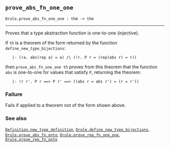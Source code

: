 ## `prove_abs_fn_one_one`

``` hol4
Drule.prove_abs_fn_one_one : thm -> thm
```

------------------------------------------------------------------------

Proves that a type abstraction function is one-to-one (injective).

If `th` is a theorem of the form returned by the function
`define_new_type_bijections`:

``` hol4
   |- (!a. abs(rep a) = a) /\ (!r. P r = (rep(abs r) = r))
```

then `prove_abs_fn_one_one th` proves from this theorem that the
function `abs` is one-to-one for values that satisfy `P`, returning the
theorem:

``` hol4
   |- !r r'. P r ==> P r' ==> ((abs r = abs r') = (r = r'))
```

### Failure

Fails if applied to a theorem not of the form shown above.

### See also

[`Definition.new_type_definition`](#Definition.new_type_definition),
[`Drule.define_new_type_bijections`](#Drule.define_new_type_bijections),
[`Drule.prove_abs_fn_onto`](#Drule.prove_abs_fn_onto),
[`Drule.prove_rep_fn_one_one`](#Drule.prove_rep_fn_one_one),
[`Drule.prove_rep_fn_onto`](#Drule.prove_rep_fn_onto)
